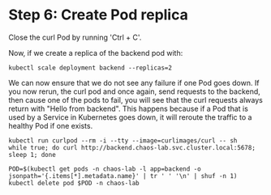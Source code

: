 # Step 6: Create Pod replica

Close the curl Pod by running 'Ctrl + C'.

Now, if we create a replica of the backend pod with:
```
kubectl scale deployment backend --replicas=2
```
We can now ensure that we do not see any failure if one Pod goes down. If you now rerun, the curl pod and once again, send requests to the backend, then cause one of the pods to fail, you will see that the curl requests always return with "Hello from backend". This happens because if a Pod that is used by a Service in Kubernetes goes down, it will reroute the traffic to a healthy Pod if one exists.

```
kubectl run curlpod --rm -i --tty --image=curlimages/curl -- sh
while true; do curl http://backend.chaos-lab.svc.cluster.local:5678; sleep 1; done
```

```
POD=$(kubectl get pods -n chaos-lab -l app=backend -o jsonpath='{.items[*].metadata.name}' | tr ' ' '\n' | shuf -n 1)
kubectl delete pod $POD -n chaos-lab
```